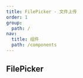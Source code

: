 ```yaml
---
title: FilePicker - 文件上传
order: 1
group:
  path: /
nav:
  title: 组件
  path: /components
---
```


## FilePicker

<code src="./demos/onUpload" />
